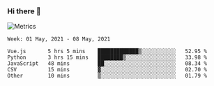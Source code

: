### Hi there 👋

![Metrics](https://github.com/radoapx/radoapx/blob/main/github-metrics.svg)

<!--START_SECTION:waka-->
```text
Week: 01 May, 2021 - 08 May, 2021

Vue.js       5 hrs 5 mins    █████████████▒░░░░░░░░░░░   52.95 % 
Python       3 hrs 15 mins   ████████▒░░░░░░░░░░░░░░░░   33.98 % 
JavaScript   48 mins         ██░░░░░░░░░░░░░░░░░░░░░░░   08.34 % 
CSV          15 mins         ▓░░░░░░░░░░░░░░░░░░░░░░░░   02.70 % 
Other        10 mins         ▒░░░░░░░░░░░░░░░░░░░░░░░░   01.79 % 
```
<!--END_SECTION:waka-->

<!--
**radoapx/radoapx** is a ✨ _special_ ✨ repository because its `README.md` (this file) appears on your GitHub profile.

Here are some ideas to get you started:

- 🔭 I’m currently working on ...
- 🌱 I’m currently learning ...
- 👯 I’m looking to collaborate on ...
- 🤔 I’m looking for help with ...
- 💬 Ask me about ...
- 📫 How to reach me: ...
- 😄 Pronouns: ...
- ⚡ Fun fact: ...
-->
